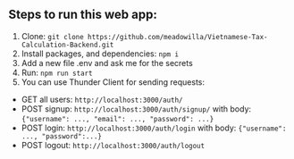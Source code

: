 ## Steps to run this web app:
1. Clone: ```git clone https://github.com/meadowilla/Vietnamese-Tax-Calculation-Backend.git```
2. Install packages, and dependencies: ```npm i```
3. Add a new file .env and ask me for the secrets
4. Run: ```npm run start```
5. You can use Thunder Client for sending requests:
* GET all users: ```http://localhost:3000/auth/```
* POST signup: ```http://localhost:3000/auth/signup/``` with body: ```{"username": ..., "email": ..., "password": ...}```
* POST login: ```http://localhost:3000/auth/login``` with body: ```{"username": ..., "password":...}``` 
* POST logout: ```http://localhost:3000/auth/logout```